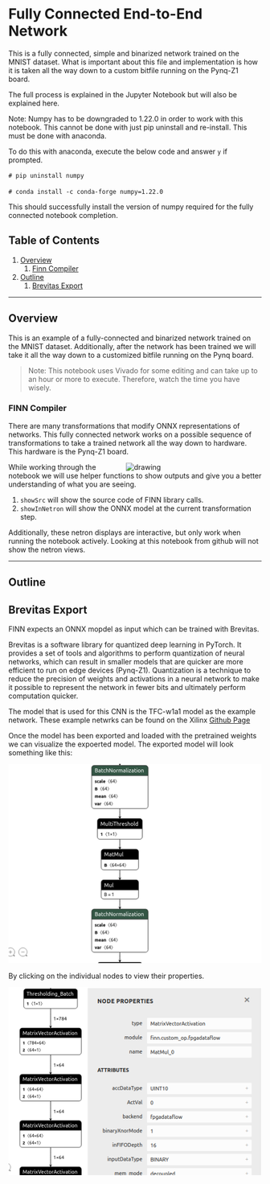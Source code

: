 # Fully Connected End-to-End Network

This is a fully connected, simple and binarized network trained on the MNIST dataset. What is important about this file and implementation is how it is taken all the way down to a custom bitfile running on the Pynq-Z1 board.

The full process is explained in the Jupyter Notebook but will also be explained here.


Note: Numpy has to be downgraded to 1.22.0 in order to work with this notebook. This cannot be done with just pip uninstall and re-install. This must be done with anaconda. 

To do this with anaconda, execute the below code and answer `y` if prompted.

```
# pip uninstall numpy

# conda install -c conda-forge numpy=1.22.0
```

This should successfully install the version of numpy required for the fully connected notebook completion.


## Table of Contents

1. [Overview]()
	1. [Finn Compiler]()
2. [Outline]()
	1. [Brevitas Export]()

---

## Overview

This is an example of a fully-connected and binarized network trained on the MNIST dataset. Additionally, after the network has been trained we will take it all the way down to a customized bitfile running on the Pynq board.

> Note: This notebook uses Vivado for some editing and can take up to an hour or more to execute. Therefore, watch the time you have wisely.

### FINN Compiler

There are many transformations that modify ONNX representations of networks. This fully connected network works on a possible sequence of transformations to take a trained network all the way down to hardware. This hardware is the Pynq-Z1 board.

<img align="right" src="https://github.com/Markay12/pynq-finn-FPGA/blob/main/Cifar10_Exploration/Brevitas/PynqInHouse2.jpg?raw=true" alt="drawing" style="margin-right: 20px" width="250"/>

While working through the notebook we will use helper functions to show outputs and give you a better understanding of what you are seeing.

1. `showSrc` will show the source code of FINN library calls.
2. `showInNetron` will show the ONNX model at the current transformation step.

Additionally, these netron displays are interactive, but only work when running the notebook actively. Looking at this notebook from github will not show the netron views.



---

## Outline

## Brevitas Export

FINN expects an ONNX mopdel as input which can be trained with Brevitas.

Brevitas is a software library for quantized deep learning in PyTorch. It provides a set of tools and algorithms to perform quantization of neural networks, which can result in smaller models that are quicker are more efficient to run on edge devices (Pynq-Z1). Quantization is a technique to reduce the precision of weights and activations in a neural network to make it possible to represent the network in fewer bits and ultimately perform computation quicker.

The model that is used for this CNN is the TFC-w1a1 model as the example network. These example netwrks can be found on the Xilinx [Github Page](https://github.com/Xilinx/finn/tree/main/notebooks/end2end_example)

Once the model has been exported and loaded with the pretrained weights we can visualize the expoerted model. The exported model will look something like this:

![TFC\_FirstExport](https://github.com/Markay12/pynq-finn-FPGA/blob/main/fc_end2end/assets/TFC_NetronView_1.png?raw=true)

By clicking on the individual nodes to view their properties.

![TFC Properties](https://github.com/Markay12/pynq-finn-FPGA/blob/main/fc_end2end/assets/TFC_NodeProperties.png?raw=true)



